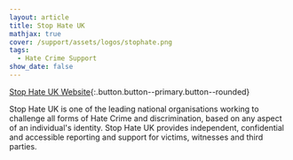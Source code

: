 ```yaml
---
layout: article
title: Stop Hate UK
mathjax: true
cover: /support/assets/logos/stophate.png
tags:
  - Hate Crime Support
show_date: false
---
```


[Stop Hate UK Website](https://www.stophateuk.org){:.button.button--primary.button--rounded}

Stop Hate UK is one of the leading national organisations working to challenge all forms of Hate Crime and discrimination, based on any aspect of an individual's identity. Stop Hate UK provides independent, confidential and accessible reporting and support for victims, witnesses and third parties.
